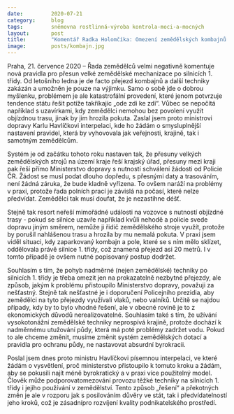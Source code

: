```yaml
---
date:         2020-07-21
category:     blog
tags:         sněmovna rostlinná-výroba kontrola-moci-a-mocných
layout:       post
title:        "Komentář Radka Holomčíka: Omezení zemědělských kombajnů na silnicích I. třídy? Správnou myšlenku zazdila chaotická a nedomyšlená pravidla, Piráti žádají ministerstvo o nápravu"
image:        posts/kombajn.jpg
---   
```



Praha, 21. července 2020 – Řada zemědělců velmi negativně komentuje nová pravidla pro přesun velké zemědělské mechanizace po silnicích 1. třídy. Od letošního ledna je de facto přejezd kombajnů a další techniky zakázán a umožněn je pouze na výjimku. Samo o sobě jde o dobrou myšlenku, problémem je ale katastrofální provedení, které jenom potvrzuje tendence státu řešit potíže takříkajíc „ode zdi ke zdi“. Vůbec se nepočítá například s uzavírkami, kdy zemědělci nemohou bez povolení využít objízdnou trasu, jinak by jim hrozila pokuta. Zaslal jsem proto ministrovi dopravy Karlu Havlíčkovi interpelaci, kde ho žádám o smysluplnější nastavení pravidel, která by vyhovovala jak veřejnosti, krajině, tak i samotným zemědělcům.

Systém je od začátku tohoto roku nastaven tak, že přesuny velkých zemědělských strojů na území kraje řeší krajský úřad, přesuny mezi kraji pak řeší přímo Ministerstvo dopravy s nutností schválení žádosti od Policie ČR. Žádost se musí podat dlouho dopředu, s přesnými daty a trasováním, není žádná záruka, že bude kladně vyřízena. To ovšem naráží na problémy v praxi, protože řada polních prací je závislá na počasí, které nelze předvídat. Zemědělci tak musí doufat, že je nezastihne déšť. 

Stejně tak resort neřeší mimořádné události na vozovce s nutností objízdné trasy - pokud se silnice uzavře například kvůli nehodě a policie svede dopravu jiným směrem, nemůže ji řidič zemědělského stroje využít, protože by porušil nahlášenou trasu a hrozila by mu nemalá pokuta. V praxi jsem viděl situaci, kdy zaparkovaný kombajn a pole, které se s ním mělo sklízet, oddělovala právě silnice 1. třídy, což znamená přejezd asi 20 metrů. I v tomto případě je ovšem nutné popisovaný postup dodržet.

Souhlasím s tím, že pohyb nadměrné (nejen zemědělské) techniky po silnicích 1. třídy je třeba omezit jen na prokazatelně nezbytné přejezdy, ale způsob, jakým k problému přistoupilo Ministerstvo dopravy, považuji za nešťastný. Stejně tak nešťastné je i doporučení Policejního prezidia, aby zemědělci na tyto přejezdy využívali vlaků, nebo valníků. Určitě se najdou případy, kdy by to bylo vhodné řešení, ale v obecné rovině je to z ekonomických důvodů nerealizovatelné. Souhlasím také s tím, že užívání vysokotonážní zemědělské techniky neprospívá krajině, protože dochází k nadměrnému utužování půdy, která má poté problémy zadržet vodu. Pokud to ale chceme změnit, musíme změnit systém zemědělských dotací a pravidla pro ochranu půdy, ne nastavovat absurdní byrokracii.

Poslal jsem dnes proto ministru Havlíčkovi písemnou interpelaci, ve které žádám o vysvětlení, proč ministerstvo přistoupilo k tomuto kroku a žádám, aby se pokusili najít méně byrokratický a v praxi více použitelný model. Člověk může podporovatomezování provozu těžké techniky na silnicích 1. třídy i jejího používání v zemědělství. Tento způsob „řešení“ a překotných změn je ale v rozporu jak s posilováním důvěry ve stát, tak i předvídatelností jeho kroků, což je zásadnípro rozvíjení kvality podnikatelského prostředí.
